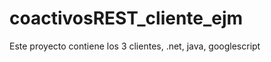 coactivosREST_cliente_ejm
=========================
Este proyecto contiene los 3 clientes, .net, java, googlescript